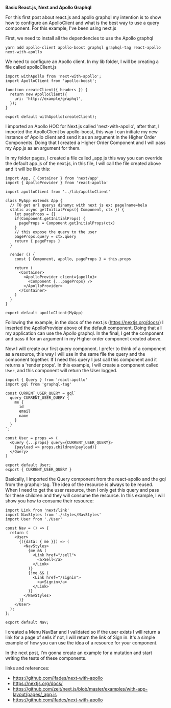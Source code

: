 **Basic React.js, Next and Apollo Graphql**

For this first post about react.js and apollo graphql my intention is to show how to configure an ApolloClient and what is the best way to use a query component. For this example, I've been using next.js

First, we need to install all the dependencies to use the Apollo graphql

```
yarn add apollo-client apollo-boost graphql graphql-tag react-apollo next-with-apollo

```


We need to configure an Apollo client. In my lib folder, I will be creating a file called apolloClient.js 

```
import withApollo from 'next-with-apollo';
import ApolloClient from 'apollo-boost';

function createClient({ headers }) {
  return new ApolloClient({
    uri: 'http://example/graphql',
  });
}

export default withApollo(createClient);

```

I imported an Apollo HOC for Next.js called 'next-with-apollo', after that, I imported the ApolloClient by apollo-boost, this way I can initiate my new instance of Apollo client and send it as an argument in the Higher Order Components. Doing that I created a Higher Order Component and I will pass my App.js as an argument for them.

In my folder pages, I created a file called _app.js this way you can override the default app.js of the next.js, in this file, I will call the file created above and it will be like this:

```
import App, { Container } from 'next/app'
import { ApolloProvider } from 'react-apollo'

import apolloClient from '../lib/apolloClient'

class MyApp extends App {
  // TO get url querys dinamyc with next js ex: page?name=bela
  static async getInitialProps({ Component, ctx }) {
    let pageProps = {}
    if(Component.getInitialProps) {
      pageProps = Component.getInitialProps(ctx)
    }
    // this expose the query to the user
    pageProps.query = ctx.query
    return { pageProps }
  }

  render () {
    const { Component, apollo, pageProps } = this.props

    return (
      <Container>
        <ApolloProvider client={apollo}>
          <Component {...pageProps} />
        </ApolloProvider>
      </Container>
    )
  }
}

export default apolloClient(MyApp)

```

Following the example, in the docs of the next.js (https://nextjs.org/docs/) I inserted the ApolloProvider above of the default component. Doing that all my application can use the Apollo graphql. In the final, I get the component and pass it for an argument in my Higher order component created above.

Now I will create our first query component. I prefer to think of a component as a resource, this way I will use in the same file the query and the component together. If I need this query I just call this component and it returns a 'render props'. In this example, I will create a component called `User`, and this component will return the User logged.

```
import { Query } from 'react-apollo'
import gql from 'graphql-tag'

const CURRENT_USER_QUERY = gql`
  query CURRENT_USER_QUERY {
    me {
      id
      email
      name
    }
  }
`;

const User = props => (
  <Query {...props} query={CURRENT_USER_QUERY}>
    {payload => props.children(payload)}
  </Query>
)

export default User;
export { CURRENT_USER_QUERY }
```

Basically, I imported the Query component from the react-apollo and the gql from the graphql-tag. The idea of the resource is always to be reused. When I need to get the user resource, then I only get this query and pass for these children and they will consume the resource. In this example, I will show you how to consume their resource: 


```
import Link from 'next/link'
import NavStyles from './styles/NavStyles'
import User from './User'

const Nav = () => {
  return (
    <User>
      {({data: { me }}) => (
        <NavStyles>
          {me && (
            <Link href="/sell">
              <a>Sell</a>
            </Link>
          )}
          {!me && (
            <Link href="/signin">
              <a>Signin</a>
            </Link>
          )}
        </NavStyles>
      )}
    </User>
  );
};

export default Nav;
```

I created a Menu NavBar and I validated so if the user exists I will return a link for a page of sells if not, I will return the link of Sign in. It's a simple example of how you can use the idea of a resource for your component.

In the next post, I'm gonna create an example for a mutation and start writing the tests of these components.


links and references:
- https://github.com/lfades/next-with-apollo
- https://nextjs.org/docs/
- https://github.com/zeit/next.js/blob/master/examples/with-app-layout/pages/_app.js
- https://github.com/lfades/next-with-apollo




